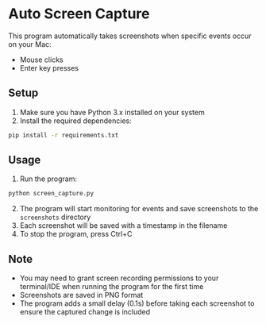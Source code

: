 # Auto Screen Capture

This program automatically takes screenshots when specific events occur on your Mac:
- Mouse clicks
- Enter key presses

## Setup

1. Make sure you have Python 3.x installed on your system
2. Install the required dependencies:
```bash
pip install -r requirements.txt
```

## Usage

1. Run the program:
```bash
python screen_capture.py
```

2. The program will start monitoring for events and save screenshots to the `screenshots` directory
3. Each screenshot will be saved with a timestamp in the filename
4. To stop the program, press Ctrl+C

## Note
- You may need to grant screen recording permissions to your terminal/IDE when running the program for the first time
- Screenshots are saved in PNG format
- The program adds a small delay (0.1s) before taking each screenshot to ensure the captured change is included 